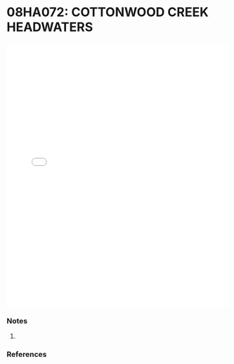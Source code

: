 # 08HA072: COTTONWOOD CREEK HEADWATERS

<iframe src="/distribution_estimation/_static/stations/08HA072_fdc.html" width="100%" height="600" frameborder="0"></iframe>

### Notes
1. 

### References

